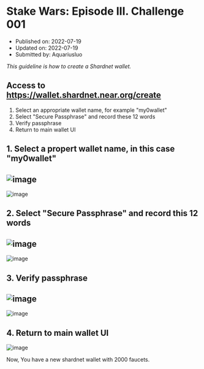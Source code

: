 # Stake Wars: Episode III. Challenge 001
* Published on: 2022-07-19
* Updated on: 2022-07-19
* Submitted by: Aquariusluo

*_This guideline is how to create a Shardnet wallet._*

## Access to https://wallet.shardnet.near.org/create

1. Select an appropriate wallet name, for example "my0wallet"
2. Select "Secure Passphrase" and record these 12 words
3. Verify passphrase
4. Return to main wallet UI

## 1. Select a propert wallet name, in this case "my0wallet"
![image](https://github.com/aquariusluo/Stakewars-III/blob/main/challenges/images/wallet-0.png)
---
![image](https://github.com/aquariusluo/Stakewars-III/blob/main/challenges/images/wallet-1.png)

## 2. Select "Secure Passphrase" and record this 12 words
![image](https://github.com/aquariusluo/Stakewars-III/blob/main/challenges/images/wallet-2.png)
---
![image](https://github.com/aquariusluo/Stakewars-III/blob/main/challenges/images/wallet-3.png)

## 3. Verify passphrase
![image](https://github.com/aquariusluo/Stakewars-III/blob/main/challenges/images/wallet-4.png)
---
![image](https://github.com/aquariusluo/Stakewars-III/blob/main/challenges/images/wallet-5.png)

## 4. Return to main wallet UI
![image](https://github.com/aquariusluo/Stakewars-III/blob/main/challenges/images/wallet-6.png)

Now, You have a new shardnet wallet with 2000 faucets.
